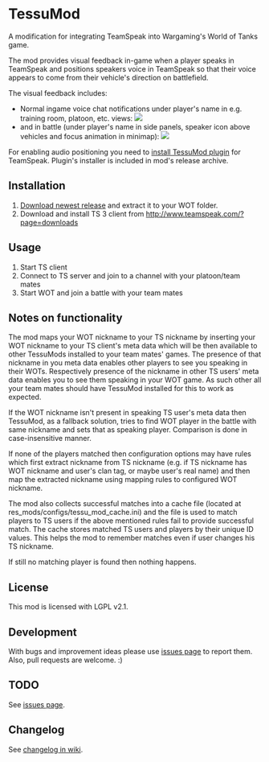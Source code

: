 TessuMod
========
A modification for integrating TeamSpeak into Wargaming's World of Tanks game.

The mod provides visual feedback in-game when a player speaks in TeamSpeak and positions speakers voice in TeamSpeak so that their voice appears to come from their vehicle's direction on battlefield.

The visual feedback includes:
- Normal ingame voice chat notifications under player's name in e.g. training room, platoon, etc. views:
![](https://github.com/jhakonen/wot-teamspeak-mod/blob/master/docs/wiki/trainingroom.png)
- and in battle (under player's name in side panels, speaker icon above vehicles and focus animation in minimap):
![](https://github.com/jhakonen/wot-teamspeak-mod/blob/master/docs/wiki/battle_preview.jpg)

For enabling audio positioning you need to [install TessuMod plugin](https://github.com/jhakonen/wot-teamspeak-mod/wiki/TeamSpeak-Plugins#tessumod-plugin) for TeamSpeak. Plugin's installer is included in mod's release archive.

Installation
------------
1. [Download newest release](https://github.com/jhakonen/wot-teamspeak-mod/releases) and extract it to your WOT folder.
2. Download and install TS 3 client from http://www.teamspeak.com/?page=downloads

Usage
-----
1. Start TS client
2. Connect to TS server and join to a channel with your platoon/team mates
3. Start WOT and join a battle with your team mates

Notes on functionality
----------------------
The mod maps your WOT nickname to your TS nickname by inserting your WOT nickname to your TS client's meta data which will be then available to other TessuMods installed to your team mates' games. The presence of that nickname in you meta data enables other players to see you speaking in their WOTs. Respectively presence of the nickname in other TS users' meta data enables you to see them speaking in your WOT game. As such other all your team mates should have TessuMod installed for this to work as expected.

If the WOT nickname isn't present in speaking TS user's meta data then TessuMod, as a fallback solution, tries to find WOT player in the battle with same nickname and sets that as speaking player. Comparison is done in case-insensitive manner.

If none of the players matched then configuration options may have rules which first extract nickname from TS nickname (e.g. if TS nickname has WOT nickname and user's clan tag, or maybe user's real name) and then map the extracted nickname using mapping rules to configured WOT nickname.

The mod also collects successful matches into a cache file (located at res_mods/configs/tessu_mod_cache.ini) and the file is used to match players to TS users if the above mentioned rules fail to provide successful match. The cache stores matched TS users and players by their unique ID values. This helps the mod to remember matches even if user changes his TS nickname.

If still no matching player is found then nothing happens.

License
-------
This mod is licensed with LGPL v2.1.

Development
-----------
With bugs and improvement ideas please use [issues page](https://github.com/jhakonen/wot-teamspeak-mod/issues) to report them.
Also, pull requests are welcome. :)

TODO
----
See [issues page](https://github.com/jhakonen/wot-teamspeak-mod/issues).

Changelog
---------
See [changelog in wiki](https://github.com/jhakonen/wot-teamspeak-mod/wiki/Changelog).
